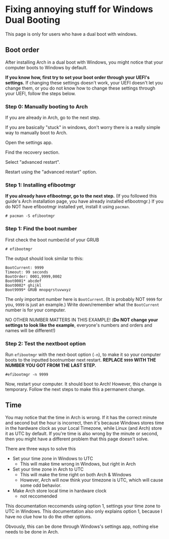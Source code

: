 # Fixing annoying stuff for Windows Dual Booting

This page is only for users who have a dual boot with windows.

## Boot order

After installing Arch in a dual boot with Windows, you might notice that your computer boots to Windows by default.

**If you know how, first try to set your boot order through your UEFI's settings.** If changing these settings doesn't work, your UEFI doesn't let you change them, or you do not know how to change these settings through your UEFI, follow the steps below.

### Step 0: Manually booting to Arch

If you are already in Arch, go to the next step.

If you are basically "stuck" in windows, don't worry there is a really simple way to manually boot to Arch.

Open the settings app.

Find the recovery section.

Select "advanced restart".

Restart using the "advanced restart" option.



### Step 1: Installing efibootmgr

**If you already have efibootmgr, go to the next step.** (If you followed this guide's Arch installation page, you have already installed efibootmgr.) If you do NOT have efibootmgr installed yet, install it using `pacman`.
```
# pacman -S efibootmgr
```

### Step 1: Find the boot number

First check the boot number/id of your GRUB
```
# efibootmgr
```

The output should look similar to this:
```
BootCurrent: 9999
Timeout: 99 seconds
BootOrder: 0001,9999,0002
Boot0001* abcdef
Boot0002* ghijkl
Boot9999* GRUB mnopqrstuvwxyz
```

The only important number here is `BootCurrent`. (It is probably NOT `9999` for you, `9999` is just an example.) Write down/remember what the `BootCurrent` number is for your computer.

NO OTHER NUMBER MATTERS IN THIS EXAMPLE! (**Do NOT change your settings to look like the example**, everyone's numbers and orders and names will be different!)

### Step 2: Test the nextboot option

Run `efibootmgr` with the next-boot option (`-n`), to make it so your computer boots to the inputted bootnumber next restart. **REPLACE `9999` WITH THE NUMBER YOU GOT FROM THE LAST STEP.**
```
#efibootmgr -n 9999
```

Now, restart your computer. It should boot to Arch! However, this change is temporary.  Follow the next steps to make this a permanent change.

## Time

You may notice that the time in Arch is wrong. If it has the correct minute and second but the hour is incorrect, then it's because Windows stores time in the hardware clock as your Local Timezone, while Linux (and Arch) store it as UTC by default. If you're time is also wrong by the minute or second, then you might have a different problem that this page doesn't solve.

There are three ways to solve this
 - Set your time zone in Windows to UTC
    - This will make time wrong in Windows, but right in Arch
 - Set your time zone in Arch to UTC
    - This will make the time right on both Arch & Windows
    - However, Arch will now think your timezone is UTC, which will cause some odd behavior.
 - Make Arch store local time in hardware clock
    - not reccomended

This documentation reccomends using option 1, settings your time zone to UTC in Windows. This documentation also only explains option 1, because I have no clue how to do the other options.

Obvously, this can be done through Windows's settings app, nothing else needs to be done in Arch.

